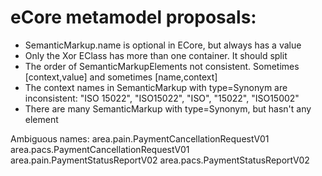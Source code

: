 # eCore metamodel proposals:
- SemanticMarkup.name is optional in ECore, but always has a value
- Only the Xor EClass has more than one container. It should split
- The order of SemanticMarkupElements not consistent. Sometimes [context,value] and sometimes [name,context]
- The context names in  SemanticMarkup with type=Synonym are inconsistent: "ISO 15022", "ISO15022", "ISO", "15022", "ISO15002"  
- There are many SemanticMarkup with type=Synonym, but hasn't any element

Ambiguous names:
area.pain.PaymentCancellationRequestV01 area.pacs.PaymentCancellationRequestV01
area.pain.PaymentStatusReportV02 area.pacs.PaymentStatusReportV02
